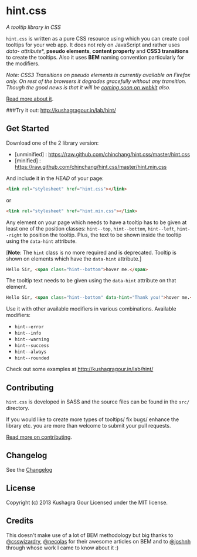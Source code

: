 # hint.css
*A tooltip library in CSS*

`hint.css` is written as a pure CSS resource using which you can create cool tooltips for your web app. It does not rely on JavaScript and rather uses **data-* attribute**, **pseudo elements**, **content property** and **CSS3 transitions** to create the tooltips. Also it uses **BEM** naming convention particularly for the modifiers.

*Note: CSS3 Transitions on pseudo elements is currently available on Firefox only. On rest of the browsers it degrades gracefully without any transition. Though the good news is that it will be [coming soon on webkit](https://bugs.webkit.org/show_bug.cgi?id=92591) also.*

[Read more about it](http://kushagragour.in/blog/2013/02/years-first-side-project-hint/).

###Try it out:
http://kushagragour.in/lab/hint/

## Get Started
Download one of the 2 library version:

- [unminified] : https://raw.github.com/chinchang/hint.css/master/hint.css
- [minified] : https://raw.github.com/chinchang/hint.css/master/hint.min.css

And include it in the *HEAD* of your page:

```html
<link rel="stylesheet" href="hint.css"></link>
```
or

```html
<link rel="stylesheet" href="hint.min.css"></link>
```

Any element on your page which needs to have a tooltip has to be given at least one of the position classes: `hint--top`, `hint--bottom`, `hint--left`, `hint--right` to position the tooltip. Plus, the text to be shown inside the tooltip using the `data-hint` attribute.

[**Note**: The `hint` class is no more required and is deprecated. Tooltip is shown on elements which have the `data-hint` attribute.]

```html
Hello Sir, <span class="hint--bottom">hover me.</span>
```

The tooltip text needs to be given using the `data-hint` attribute on that element.

```html
Hello Sir, <span class="hint--bottom" data-hint="Thank you!">hover me.</span>
```

Use it with other available modifiers in various combinations. Available modifiers:
- `hint--error`
- `hint--info`
- `hint--warning`
- `hint--success`
- `hint--always`
- `hint--rounded`

Check out some examples at http://kushagragour.in/lab/hint/


## Contributing
`hint.css` is developed in SASS and the source files can be found in the `src/` directory.

If you would like to create more types of tooltips/ fix bugs/ enhance the library etc. you are more than welcome to submit your pull requests.

[Read more on contributing](./CONTRIBUTING.md).

## Changelog
See the [Changelog](https://github.com/chinchang/hint.css/wiki/Changelog)

## License
Copyright (c) 2013 Kushagra Gour
Licensed under the MIT license.

## Credits
This doesn't make use of a lot of BEM methodology but big thanks to [@csswizardry](https://twitter.com/csswizardry), [@necolas](https://twitter.com/necolas) for their awesome articles on BEM and to [@joshnh](https://twitter.com/_joshnh) through whose work I came to know about it :)

